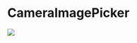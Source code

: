 # CameraImagePicker


[![](https://jitpack.io/v/eFortsHub/CameraImagePicker.svg)](https://jitpack.io/#eFortsHub/CameraImagePicker)
